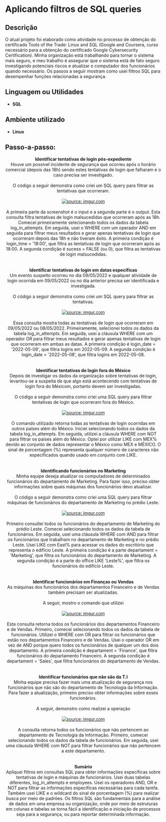 <h1>Aplicando filtros de SQL queries</h1>



<h2>Descrição</h2>
O atual projeto foi elaborado como atividade no processo de obtenção do certificado Tools of the Trade: Linux and SQL (Google and Coursera, curso necessário para a obtenção do certificado Google Cybersecurity Certification). Minha organização está trabalhando para tornar o sistema mais seguro, e meu trabalho é assegurar que o sistema está de fato seguro investigando potenciais riscos e atualizar o computador dos funcionários quando necessário. Os passos a seguir mostram como usei filtros SQL para desempenhar funções relacionadas a segurança.



<h2>Linguagem ou Utilidades</h2>

- <b>SQL</b> 

<h2>Ambiente utilizado </h2>

- <b>Linux</b>

<h2>Passo-a-passo:</h2>

<p align="center">
<b>Identificar tentativas de login pós-expediente</b><br/>
  Houve um possível incidente de segurança que ocorreu após o horário comercial (depois das 18h) sendo estes tentativas de login que falharam e o caso precisa ser investigado.
<br />
<br />
  O código a seguir demonstra como criei um SQL query para filtrar as tentativas que ocorreram.
<br />
<br />
<a href="https://imgur.com/q7662uE"><img src="https://i.imgur.com/q7662uE.png" title="source: imgur.com" /></a>
<br />
<br />
  A primeira parte da screenshot é o input e a segunda parte é o output. Esta consulta filtra tentativas de
login malsucedidas que ocorreram após as 18h. Comecei primeiramente selecionando todos os dados da
tabela log_in_attempts. Em seguida, usei o WHERE com um operador AND em seguida para filtrar meus
resultados e gerar apenas tentativas de login que ocorreram depois das 18h e não tiveram êxito. A
primeira condição é login_time > '18:00', que filtra as tentativas de login que ocorreram após as 18:00. A
segunda condição é sucess = FALSE (ou 0), que filtra as tentativas de login malsucedidas.
<br />
<br />
<br />
<b>Identificar tentativas de login em datas específicas</b><br/>
Um evento suspeito ocorreu no dia 09/05/2022 e qualquer atividade de login ocorrida em 09/05/2022 ou
no dia anterior precisa ser identificada e investigada.<br />
<br />
  O código a seguir demonstra como criei um SQL query para filtrar as tentativas.
<br />
<br />
<a href="https://imgur.com/eir0PNW"><img src="https://i.imgur.com/eir0PNW.png" title="source: imgur.com" /></a>
<br />
<br />
Essa consulta mostra todas as tentativas de login que ocorreram em 09/05/2022 ou 08/05/2022.
Primeiramente, selecionei todos os dados da tabela log_in_attempts. Em seguida, usei a cláusula WHERE
com um operador OR para filtrar meus resultados e gerar apenas tentativas de login que ocorreram em
ambas as datas. A primeira condição é login_date = '2022-05-09', que filtra logins em 2022-05-09. A
segunda condição é login_date = '2022-05-08', que filtra logins em 2022-05-08.
<br />
<br />
<br />
  <b>Identificar tentativas de login fora do México</b><br />
Depois de investigar os dados da organização sobre tentativas de login, levantou-se a suspeita de que algo
está acontecendo com tentativas de login fora do Méxicom, portanto devem ser investigadas.<br /><br />
O código a seguir demonstra como criei uma SQL query para filtrar tentativas de login que ocorreram
fora do México.
<br />
<br />
<a href="https://imgur.com/XthZhEy"><img src="https://i.imgur.com/XthZhEy.png" title="source: imgur.com" /></a>
<br />
<br />
O comando utilizado retorna todas as tentativas de login ocorridas em outros países além do México.
Iniciei selecionando todos os dados da tabela log_in_attempts. Em seguida, utilizei a cláusula WHERE
com NOT para filtrar os países além do México. Optei por utilizar LIKE com MEX% devido ao conjunto
de dados representar o México como MEX e MÉXICO. O sinal de porcentagem (%) representa qualquer
número de caracteres não especificados quando usado em conjunto com LIKE.
<br />
<br />
<br />
<b>Identificando funcionários no Marketing</b>
<br />
Minha equipe deseja atualizar os computadores de determinados funcionários do departamento de
Marketing. Para fazer isso, preciso obter informações sobre quais máquinas dos funcionários devo
atualizar.
<br />
<br />
O código a seguir demonstra como criei uma SQL query para filtrar máquinas de funcionários do
departamento de Marketing no prédio Leste.
<br />
<br />
<a href="https://imgur.com/43CCOeA"><img src="https://i.imgur.com/43CCOeA.png" title="source: imgur.com" /></a>
<br />
<br />
Primeiro consultei todos os funcionários do departamento de Marketing do prédio Leste. Comecei
selecionando todos os dados da tabela de funcionários. Em seguida, usei uma cláusula WHERE com
AND para filtrar os funcionários que trabalham no departamento de Marketing e no prédio Leste. Usei
LIKE com East% para acessar os dados do escritório que representa o edifício Leste. A primeira condição
é a parte departament = 'Marketing', que filtra os funcionários do departamento de Marketing. A segunda
condição é a parte do office LIKE 'Leste%', que filtra os funcionários do edifício Leste.
<br />
<br />
<br />
<b>Identificar funcionários em Finanças ou Vendas</b>
<br />
As máquinas dos funcionários dos departamentos Financeiro e de Vendas também precisam ser
atualizadas. 
<br />
<br />
A seguir, mostro o comando que utilizei
<br />
<br />
<a href="https://imgur.com/tGDq1fF"><img src="https://i.imgur.com/tGDq1fF.png" title="source: imgur.com" /></a>
<br />
<br />
Esta consulta retorna todos os funcionários dos departamentos Financeiro e de Vendas. Primeiro, comecei
selecionando todos os dados da tabela de funcionários. Utilizei o WHERE com OR para filtrar os
funcionários que estão nos departamentos Financeiro e de Vendas. Usei o operador OR em vez de AND
porque quero todos os funcionários de qualquer um dos dois departamento. A primeira condição é
departament = 'Finance', que filtra funcionários do departamento Financeiro. A segunda condição é
departament = 'Sales', que filtra funcionários do departamento de Vendas.
<br />
<br />
<br />
<b>Identificar funcionários que não são da T.I</b>
<br />
Minha equipe precisa fazer mais uma atualização de segurança nos funcionários que não são do
departamento de Tecnologia da Informação. Para fazer a atualização, primeiro preciso obter informações
sobre esses funcionários.
<br />
<br />
A seguir, demonstro como realizei a operação
<br />
<br />
<a href="https://imgur.com/rof0ax0"><img src="https://i.imgur.com/rof0ax0.png" title="source: imgur.com" /></a>
<br />
<br />
A consulta retorna todos os funcionários que não pertencem ao departamento de Tecnologia da
Informação. Primeiro, comecei selecionando todos os dados da tabela de funcionários. Em seguida, usei
uma cláusula WHERE com NOT para filtrar funcionários que não pertencem a este departamento.
<br />
<br />
<br />
<b>Sumário</b>
<br />
Apliquei filtros em consultas SQL para obter informações específicas sobre tentativas de login e
máquinas de funcionários. Usei duas tabelas diferentes, log_in_attempts e employees. Usei os operadores
AND, OR e NOT para filtrar as informações específicas necessárias para cada tarefa. Também usei LIKE
e o wildcard do sinal de porcentagem (%) para realizar busca por meio de padrões. Os filtros SQL são
fundamentais para a análise de dados em uma empresa ou organização, onde por meio de estruturas em
colunas e tabelas se torna fácil a identificação e iniciação de processos seja para a segurança, ou para
reportar determinada informação.






  
</p>

<!--
 ```diff
- text in red
+ text in green
! text in orange
# text in gray
@@ text in purple (and bold)@@
```
--!>

